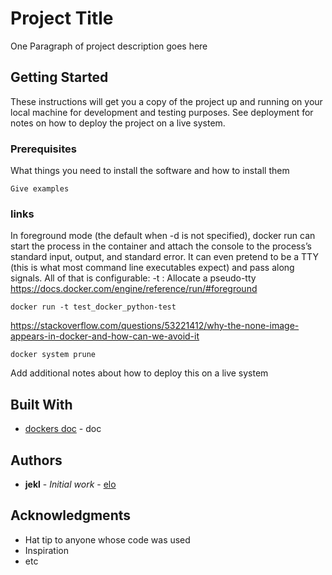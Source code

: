 # Project Title

One Paragraph of project description goes here

## Getting Started

These instructions will get you a copy of the project up and running on your local machine for development and testing purposes. See deployment for notes on how to deploy the project on a live system.

### Prerequisites

What things you need to install the software and how to install them

```
Give examples
```

### links
In foreground mode (the default when -d is not specified), docker run can start the process in the container and attach the console to the process’s standard input, output, and standard error. It can even pretend to be a TTY (this is what most command line executables expect) and pass along signals. All of that is configurable:
-t              : Allocate a pseudo-tty
https://docs.docker.com/engine/reference/run/#foreground

```
docker run -t test_docker_python-test
```

https://stackoverflow.com/questions/53221412/why-the-none-image-appears-in-docker-and-how-can-we-avoid-it

```
docker system prune
```



Add additional notes about how to deploy this on a live system

## Built With

* [dockers doc](https://docs.docker.com/) - doc

## Authors

* **jekl** - *Initial work* - [elo](https://follow-e-lo.com/)


## Acknowledgments

* Hat tip to anyone whose code was used
* Inspiration
* etc
